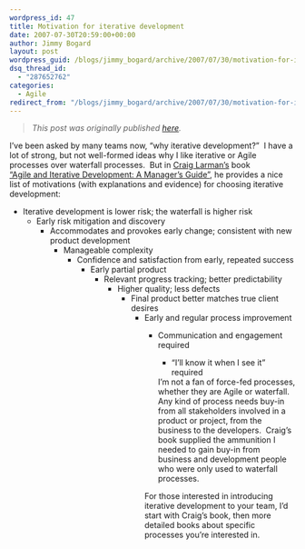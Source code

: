 ```yaml
---
wordpress_id: 47
title: Motivation for iterative development
date: 2007-07-30T20:59:00+00:00
author: Jimmy Bogard
layout: post
wordpress_guid: /blogs/jimmy_bogard/archive/2007/07/30/motivation-for-iterative-development.aspx
dsq_thread_id:
  - "287652762"
categories:
  - Agile
redirect_from: "/blogs/jimmy_bogard/archive/2007/07/30/motivation-for-iterative-development.aspx/"
---
```

> _This post was originally published [here](http://grabbagoft.blogspot.com/2007/07/motivation-for-iterative-development.html)._

I&#8217;ve been asked by many teams now, &#8220;why iterative development?&#8221;&nbsp; I have a lot of strong, but not well-formed ideas why I like iterative or Agile processes over waterfall processes.&nbsp; But in [Craig Larman&#8217;s](http://www.craiglarman.com/) book   
[&#8220;Agile and Iterative Development: A Manager&#8217;s Guide&#8221;](http://www.amazon.com/exec/obidos/ASIN/0131111558), he provides a nice list of motivations (with explanations and evidence)&nbsp;for choosing iterative development:

  * Iterative development is lower risk; the waterfall is higher risk 
      * Early risk mitigation and discovery 
          * Accommodates and provokes early change; consistent with new product development 
              * Manageable complexity 
                  * Confidence and satisfaction from early, repeated success 
                      * Early partial product 
                          * Relevant progress tracking; better predictability 
                              * Higher quality; less defects 
                                  * Final product better matches true client desires 
                                      * Early and regular process improvement 
                                          * Communication and engagement required 
                                              * &#8220;I&#8217;ll know it when I see it&#8221; required</ul> 
                                            I&#8217;m not a fan of force-fed processes, whether they are Agile or waterfall.&nbsp; Any kind of process needs buy-in from all stakeholders involved in a product or project, from the business to the developers.&nbsp; Craig&#8217;s book supplied the ammunition I needed to gain buy-in from business and development people who were only used to waterfall processes.
                                            
                                            For those interested in introducing iterative development to your team, I&#8217;d start with Craig&#8217;s book, then more detailed books about specific processes you&#8217;re interested in.